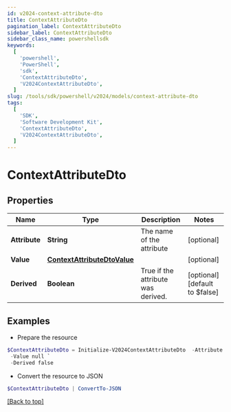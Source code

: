 ```yaml
---
id: v2024-context-attribute-dto
title: ContextAttributeDto
pagination_label: ContextAttributeDto
sidebar_label: ContextAttributeDto
sidebar_class_name: powershellsdk
keywords:
  [
    'powershell',
    'PowerShell',
    'sdk',
    'ContextAttributeDto',
    'V2024ContextAttributeDto',
  ]
slug: /tools/sdk/powershell/v2024/models/context-attribute-dto
tags:
  [
    'SDK',
    'Software Development Kit',
    'ContextAttributeDto',
    'V2024ContextAttributeDto',
  ]
---
```


# ContextAttributeDto

## Properties

| Name | Type | Description | Notes |
| --- | --- | --- | --- |
| **Attribute** | **String** | The name of the attribute | [optional] |
| **Value** | [**ContextAttributeDtoValue**](context-attribute-dto-value) |  | [optional] |
| **Derived** | **Boolean** | True if the attribute was derived. | [optional] [default to $false] |

## Examples

- Prepare the resource

```powershell
$ContextAttributeDto = Initialize-V2024ContextAttributeDto  -Attribute location `
 -Value null `
 -Derived false
```

- Convert the resource to JSON

```powershell
$ContextAttributeDto | ConvertTo-JSON
```

[[Back to top]](#)
